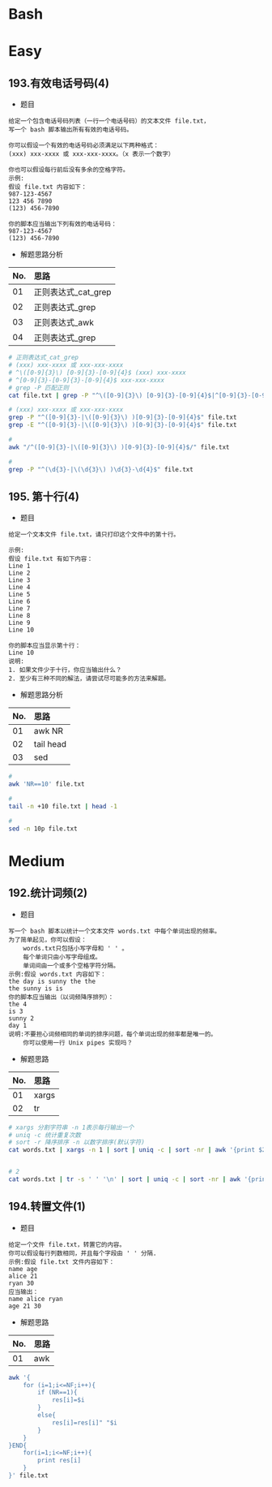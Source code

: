 # Bash

# Easy

## 193.有效电话号码(4)

- 题目

```
给定一个包含电话号码列表（一行一个电话号码）的文本文件 file.txt，
写一个 bash 脚本输出所有有效的电话号码。

你可以假设一个有效的电话号码必须满足以下两种格式： 
(xxx) xxx-xxxx 或 xxx-xxx-xxxx。（x 表示一个数字）

你也可以假设每行前后没有多余的空格字符。
示例:
假设 file.txt 内容如下：
987-123-4567
123 456 7890
(123) 456-7890

你的脚本应当输出下列有效的电话号码：
987-123-4567
(123) 456-7890
```

- 解题思路分析

| No. | 思路             |
|:----|:---------------|
| 01  | 正则表达式_cat_grep |
| 02  | 正则表达式_grep     |
| 03  | 正则表达式_awk      |
| 04  | 正则表达式_grep     |

```bash
# 正则表达式_cat_grep
# (xxx) xxx-xxxx 或 xxx-xxx-xxxx
# ^\([0-9]{3}\) [0-9]{3}-[0-9]{4}$ (xxx) xxx-xxxx
# ^[0-9]{3}-[0-9]{3}-[0-9]{4}$ xxx-xxx-xxxx
# grep -P 匹配正则
cat file.txt | grep -P "^\([0-9]{3}\) [0-9]{3}-[0-9]{4}$|^[0-9]{3}-[0-9]{3}-[0-9]{4}$"

# (xxx) xxx-xxxx 或 xxx-xxx-xxxx
grep -P "^([0-9]{3}-|\([0-9]{3}\) )[0-9]{3}-[0-9]{4}$" file.txt
grep -E "^([0-9]{3}-|\([0-9]{3}\) )[0-9]{3}-[0-9]{4}$" file.txt

#
awk "/^([0-9]{3}-|\([0-9]{3}\) )[0-9]{3}-[0-9]{4}$/" file.txt

#
grep -P "^(\d{3}-|\(\d{3}\) )\d{3}-\d{4}$" file.txt
```

## 195. 第十行(4)

- 题目

```
给定一个文本文件 file.txt，请只打印这个文件中的第十行。

示例:
假设 file.txt 有如下内容：
Line 1
Line 2
Line 3
Line 4
Line 5
Line 6
Line 7
Line 8
Line 9
Line 10

你的脚本应当显示第十行：
Line 10
说明:
1. 如果文件少于十行，你应当输出什么？
2. 至少有三种不同的解法，请尝试尽可能多的方法来解题。
```

- 解题思路分析

| No.  | 思路      |
| :----- | :---------- |
| 01   | awk NR    |
| 02   | tail head |
| 03   | sed       |

```bash
# 
awk 'NR==10' file.txt

#
tail -n +10 file.txt | head -1

#
sed -n 10p file.txt
```

# Medium

## 192.统计词频(2)

- 题目

```
写一个 bash 脚本以统计一个文本文件 words.txt 中每个单词出现的频率。
为了简单起见，你可以假设：
    words.txt只包括小写字母和 ' ' 。
    每个单词只由小写字母组成。
    单词间由一个或多个空格字符分隔。
示例:假设 words.txt 内容如下：
the day is sunny the the
the sunny is is
你的脚本应当输出（以词频降序排列）：
the 4
is 3
sunny 2
day 1
说明:不要担心词频相同的单词的排序问题，每个单词出现的频率都是唯一的。
    你可以使用一行 Unix pipes 实现吗？
```

- 解题思路

| No.  | 思路  |
| :----- | :------ |
| 01   | xargs |
| 02   | tr    |

```bash
# xargs 分割字符串 -n 1表示每行输出一个
# uniq -c 统计重复次数
# sort -r 降序排序 -n 以数字排序(默认字符)
cat words.txt | xargs -n 1 | sort | uniq -c | sort -nr | awk '{print $2" "$1}'


# 2
cat words.txt | tr -s ' ' '\n' | sort | uniq -c | sort -nr | awk '{print $2" "$1}'
```

## 194.转置文件(1)

- 题目

```
给定一个文件 file.txt，转置它的内容。
你可以假设每行列数相同，并且每个字段由 ' ' 分隔.
示例:假设 file.txt 文件内容如下：
name age
alice 21
ryan 30
应当输出：
name alice ryan
age 21 30
```

- 解题思路

| No.  | 思路 |
| :----- | :----- |
| 01   | awk  |

```bash
awk '{
    for (i=1;i<=NF;i++){
        if (NR==1){
            res[i]=$i
        }
        else{
            res[i]=res[i]" "$i
        }
    }
}END{
    for(i=1;i<=NF;i++){
        print res[i]
    }
}' file.txt
```


